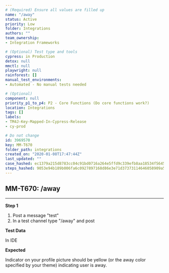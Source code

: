 ```yaml
---
# (Required) Ensure all values are filled up
name: "/away"
status: Active
priority: Low
folder: Integrations
authors: ""
team_ownership: 
- Integration Frameworks

# (Optional) Test type and tools
cypress: in Production
detox: null
mmctl: null
playwright: null
rainforest: []
manual_test_environments: 
- Automated - No manual tests needed

# (Optional)
component: null
priority_p1_to_p4: P2 - Core Functions (Do core functions work?)
location: Integrations
tags: []
labels: 
- TM4J-Key-Mapped-In-Cypress-Release
- cy-prod

# Do not change
id: 3969570
key: MM-T670
folder_path: integrations
created_on: "2020-01-08T17:47:44Z"
last_updated: ""
case_hashed: ec1379a215d8783cc04c91bd0716a264e5ffd9c339efb8aa18534f5645bfa0950a023095f85243f84cd4328454ec8976
steps_hashed: 9053e94b189b006fa6c0927897168d86e3e71d37373114646058909a56c1ecc8c391fd27a18541d82b33d3ff1ea1c658
---
```


## MM-T670: /away

---

**Step 1**

1. Post a message "test"
2. In a test channel type "/away" and post

**Test Data**

In IDE

**Expected**

Indicator on your profile picture should be yellow (or the away color specified by your theme) indicating user is away.
